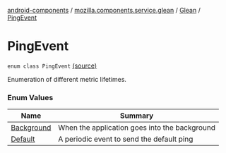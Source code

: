 [android-components](../../../index.md) / [mozilla.components.service.glean](../../index.md) / [Glean](../index.md) / [PingEvent](./index.md)

# PingEvent

`enum class PingEvent` [(source)](https://github.com/mozilla-mobile/android-components/blob/master/components/service/glean/src/main/java/mozilla/components/service/glean/Glean.kt#L303)

Enumeration of different metric lifetimes.

### Enum Values

| Name | Summary |
|---|---|
| [Background](-background.md) | When the application goes into the background |
| [Default](-default.md) | A periodic event to send the default ping |
